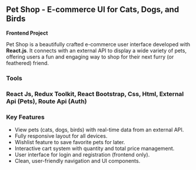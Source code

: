<h2>Pet Shop - E-commerce UI for Cats, Dogs, and Birds</h2>
<p><strong>Frontend Project</strong></p>
<p>Pet Shop is a beautifully crafted e-commerce user interface developed with <strong>React.js</strong>. It connects with an external API to display a wide variety of pets, offering users a fun and engaging way to shop for their next furry (or feathered) friend.</p>

<h3>Tools<h3/>
<p>React Js, Redux Toolkit, React Bootstrap, Css, Html, External Api (Pets), Route Api (Auth)</p>
  
<h3>Key Features</h3>
<ul>
  <li>View pets (cats, dogs, birds) with real-time data from an external API.</li>
  <li>Fully responsive layout for all devices.</li>
  <li>Wishlist feature to save favorite pets for later.</li>
  <li>Interactive cart system with quantity and total price management.</li>
  <li>User interface for login and registration (frontend only).</li>
  <li>Clean, user-friendly navigation and UI components.</li>
</ul>


